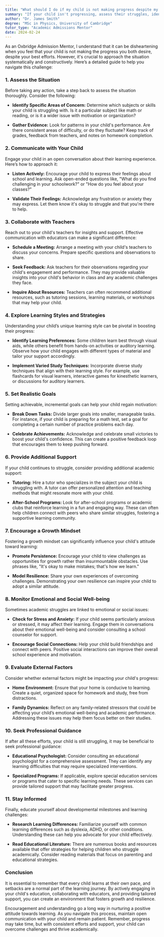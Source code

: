 ```yaml
---
title: "What should I do if my child is not making progress despite my efforts?"
summary: "If your child isn't progressing, assess their struggles, identify specific areas of concern, and seek support for targeted improvement strategies."
author: "Dr. James Smith"
degree: "MSc in Physics, University of Cambridge"
tutor_type: "Academic Admissions Mentor"
date: 2024-02-24
---
```


As an Oxbridge Admission Mentor, I understand that it can be disheartening when you feel that your child is not making the progress you both desire, despite your best efforts. However, it's crucial to approach the situation systematically and constructively. Here’s a detailed guide to help you navigate this challenge:

### 1. **Assess the Situation**

Before taking any action, take a step back to assess the situation thoroughly. Consider the following:

- **Identify Specific Areas of Concern:** Determine which subjects or skills your child is struggling with. Is it a particular subject like math or reading, or is it a wider issue with motivation or organization?

- **Gather Evidence:** Look for patterns in your child's performance. Are there consistent areas of difficulty, or do they fluctuate? Keep track of grades, feedback from teachers, and notes on homework completion.

### 2. **Communicate with Your Child**

Engage your child in an open conversation about their learning experience. Here’s how to approach it:

- **Listen Actively:** Encourage your child to express their feelings about school and learning. Ask open-ended questions like, "What do you find challenging in your schoolwork?" or "How do you feel about your classes?"

- **Validate Their Feelings:** Acknowledge any frustration or anxiety they may express. Let them know it's okay to struggle and that you're there to help.

### 3. **Collaborate with Teachers**

Reach out to your child's teachers for insights and support. Effective communication with educators can make a significant difference:

- **Schedule a Meeting:** Arrange a meeting with your child's teachers to discuss your concerns. Prepare specific questions and observations to share.

- **Seek Feedback:** Ask teachers for their observations regarding your child's engagement and performance. They may provide valuable insights into your child's behavior in class and any academic challenges they face.

- **Inquire About Resources:** Teachers can often recommend additional resources, such as tutoring sessions, learning materials, or workshops that may help your child.

### 4. **Explore Learning Styles and Strategies**

Understanding your child’s unique learning style can be pivotal in boosting their progress:

- **Identify Learning Preferences:** Some children learn best through visual aids, while others benefit from hands-on activities or auditory learning. Observe how your child engages with different types of material and tailor your support accordingly.

- **Implement Varied Study Techniques:** Incorporate diverse study techniques that align with their learning style. For example, use flashcards for visual learners, interactive games for kinesthetic learners, or discussions for auditory learners.

### 5. **Set Realistic Goals**

Setting achievable, incremental goals can help your child regain motivation:

- **Break Down Tasks:** Divide larger goals into smaller, manageable tasks. For instance, if your child is preparing for a math test, set a goal for completing a certain number of practice problems each day.

- **Celebrate Achievements:** Acknowledge and celebrate small victories to boost your child's confidence. This can create a positive feedback loop that encourages them to keep pushing forward.

### 6. **Provide Additional Support**

If your child continues to struggle, consider providing additional academic support:

- **Tutoring:** Hire a tutor who specializes in the subject your child is struggling with. A tutor can offer personalized attention and teaching methods that might resonate more with your child.

- **After-School Programs:** Look for after-school programs or academic clubs that reinforce learning in a fun and engaging way. These can often help children connect with peers who share similar struggles, fostering a supportive learning community.

### 7. **Encourage a Growth Mindset**

Fostering a growth mindset can significantly influence your child's attitude toward learning:

- **Promote Persistence:** Encourage your child to view challenges as opportunities for growth rather than insurmountable obstacles. Use phrases like, "It's okay to make mistakes; that's how we learn."

- **Model Resilience:** Share your own experiences of overcoming challenges. Demonstrating your own resilience can inspire your child to adopt a similar attitude.

### 8. **Monitor Emotional and Social Well-being**

Sometimes academic struggles are linked to emotional or social issues:

- **Check for Stress and Anxiety:** If your child seems particularly anxious or stressed, it may affect their learning. Engage them in conversations about their emotional well-being and consider consulting a school counselor for support.

- **Encourage Social Connections:** Help your child build friendships and connect with peers. Positive social interactions can improve their overall school experience and motivation.

### 9. **Evaluate External Factors**

Consider whether external factors might be impacting your child's progress:

- **Home Environment:** Ensure that your home is conducive to learning. Create a quiet, organized space for homework and study, free from distractions.

- **Family Dynamics:** Reflect on any family-related stressors that could be affecting your child’s emotional well-being and academic performance. Addressing these issues may help them focus better on their studies.

### 10. **Seek Professional Guidance**

If after all these efforts, your child is still struggling, it may be beneficial to seek professional guidance:

- **Educational Psychologist:** Consider consulting an educational psychologist for a comprehensive assessment. They can identify any learning difficulties that may require specialized interventions.

- **Specialized Programs:** If applicable, explore special education services or programs that cater to specific learning needs. These services can provide tailored support that may facilitate greater progress.

### 11. **Stay Informed**

Finally, educate yourself about developmental milestones and learning challenges:

- **Research Learning Differences:** Familiarize yourself with common learning differences such as dyslexia, ADHD, or other conditions. Understanding these can help you advocate for your child effectively.

- **Read Educational Literature:** There are numerous books and resources available that offer strategies for helping children who struggle academically. Consider reading materials that focus on parenting and educational strategies.

### Conclusion

It is essential to remember that every child learns at their own pace, and setbacks are a normal part of the learning journey. By actively engaging in your child's education, collaborating with educators, and providing tailored support, you can create an environment that fosters growth and resilience.

Encouragement and understanding go a long way in nurturing a positive attitude towards learning. As you navigate this process, maintain open communication with your child and remain patient. Remember, progress may take time, but with consistent efforts and support, your child can overcome challenges and thrive academically.
    